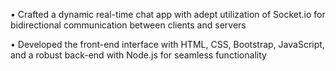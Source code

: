 • Crafted a dynamic real-time chat app with adept utilization of Socket.io for bidirectional communication between clients and servers

• Developed the front-end interface with HTML, CSS, Bootstrap, JavaScript, and a robust back-end with Node.js for seamless functionality
